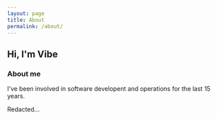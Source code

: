 ```yaml
---
layout: page
title: About
permalink: /about/
---
```

## Hi, I'm Vibe

### About me
I've been involved in software developent and operations for the last 15 years.

Redacted...